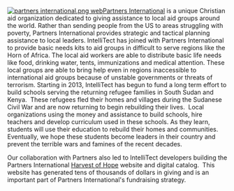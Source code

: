 

[![partners international.png web](https://intellitect.com/wp-content/uploads/2010/10/partners-international.png-web.png "Partners International")](https://www.partnersintl.org/ "Supporting Refugees through Education in the Horn of Africa")[Partners International](https://www.partnersintl.org/ "Partners International") is a unique Christian aid organization dedicated to giving assistance to local aid groups around the world. Rather than sending people from the US to areas struggling with poverty, Partners International provides strategic and tactical planning assistance to local leaders. IntelliTect has joined with Partners International to provide basic needs kits to aid groups in difficult to serve regions like the Horn of Africa. The local aid workers are able to distribute basic life needs like food, drinking water, tents, immunizations and medical attention. These local groups are able to bring help even in regions inaccessible to international aid groups because of unstable governments or threats of terrorism. Starting in 2013, IntelliTect has begun to fund a long term effort to build schools serving the returning refugee families in South Sudan and Kenya.  These refugees fled their homes and villages during the Sudanese Civil War and are now returning to begin rebuilding their lives.  Local organizations using the money and assistance to build schools, hire teachers and develop curriculum used in these schools. As they learn, students will use their education to rebuild their homes and communities. Eventually, we hope these students become leaders in their country and prevent the terrible wars and famines of the recent decades.

Our collaboration with Partners also led to IntelliTect developers building the Partners International [Harvest of Hope](https://www.partnersintl.org/harvestofhope/ "Harvest of Hope") website and digital catalog.  This website has generated tens of thousands of dollars in giving and is an important part of Partners International's fundraising strategy.
